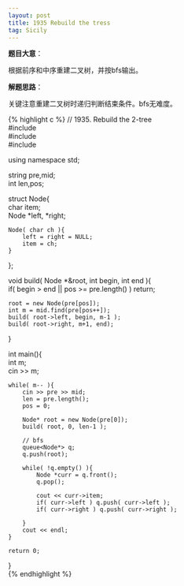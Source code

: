 ```yaml
---
layout: post
title: 1935 Rebuild the tress
tag: Sicily
---
```


__题目大意__：

根据前序和中序重建二叉树，并按bfs输出。

__解题思路__：

关键注意重建二叉树时递归判断结束条件。bfs无难度。

{% highlight c %}
// 1935. Rebuild the 2-tree   
#include <iostream>  
#include <string>  
#include <queue>  
  
using namespace std;  
  
string pre,mid;  
int len,pos;  
  
struct Node{  
    char item;  
    Node *left, *right;  
      
    Node( char ch ){  
        left = right = NULL;  
        item = ch;  
    }  
};  
  
void build( Node *&root, int begin, int end ){  
    if( begin > end || pos >= pre.length() ) return;  
      
    root = new Node(pre[pos]);  
    int m = mid.find(pre[pos++]);  
    build( root->left, begin, m-1 );  
    build( root->right, m+1, end);  
}  
  
int main(){  
    int m;  
    cin >> m;  
      
    while( m-- ){  
        cin >> pre >> mid;  
        len = pre.length();  
        pos = 0;  
          
        Node* root = new Node(pre[0]);  
        build( root, 0, len-1 );      
          
        // bfs   
        queue<Node*> q;  
        q.push(root);  
          
        while( !q.empty() ){  
            Node *curr = q.front();  
            q.pop();  
              
            cout << curr->item;  
            if( curr->left ) q.push( curr->left );  
            if( curr->right ) q.push( curr->right );  
                
        }  
        cout << endl;  
    }  
          
    return 0;       
}  
{% endhighlight %}
